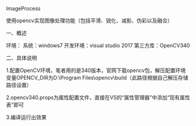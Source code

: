 ImageProcess

使用opencv实现图像处理功能（包括平滑、锐化、减影、伪彩以及融合）

一、概述

环境：
系统：windows7
开发环境：visual studio 2017
第三方库：OpenCV340

二、具体说明

1.配置OpenCV环境，笔者用的是340版本，官网下载opencv包，解压配置环境变量OPENCV_DIR为D:\Program Files\opencv\build（此路径根据自己解压存储路径设置）

2.opencv340.props为属性配置文件，直接在VS的“属性管理器”中添加“现有属性表”即可

3.编译运行出效果
